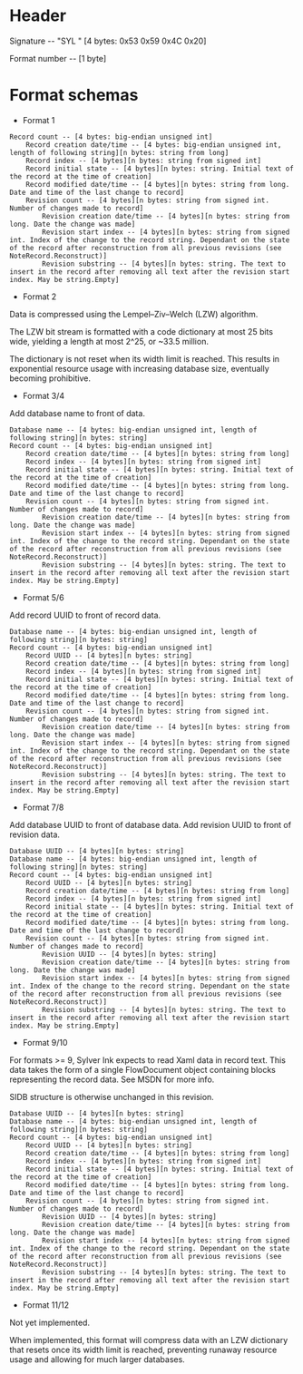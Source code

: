 ﻿# Header

Signature -- "SYL " [4 bytes: 0x53 0x59 0x4C 0x20]

Format number -- [1 byte]



# Format schemas

- Format 1

```
Record count -- [4 bytes: big-endian unsigned int]
	Record creation date/time -- [4 bytes: big-endian unsigned int, length of following string][n bytes: string from long]
	Record index -- [4 bytes][n bytes: string from signed int]
	Record initial state -- [4 bytes][n bytes: string. Initial text of the record at the time of creation]
	Record modified date/time -- [4 bytes][n bytes: string from long. Date and time of the last change to record]
	Revision count -- [4 bytes][n bytes: string from signed int. Number of changes made to record]
		Revision creation date/time -- [4 bytes][n bytes: string from long. Date the change was made]
		Revision start index -- [4 bytes][n bytes: string from signed int. Index of the change to the record string. Dependant on the state of the record after reconstruction from all previous revisions (see NoteRecord.Reconstruct)]
		Revision substring -- [4 bytes][n bytes: string. The text to insert in the record after removing all text after the revision start index. May be string.Empty]
```

- Format 2

Data is compressed using the Lempel–Ziv–Welch (LZW) algorithm.

The LZW bit stream is formatted with a code dictionary at most 25 bits wide, yielding a length at most 2^25, or ~33.5 million.

The dictionary is not reset when its width limit is reached. This results in exponential resource usage with increasing database size, eventually becoming prohibitive.

- Format 3/4

Add database name to front of data.

```
Database name -- [4 bytes: big-endian unsigned int, length of following string][n bytes: string]
Record count -- [4 bytes: big-endian unsigned int]
	Record creation date/time -- [4 bytes][n bytes: string from long]
	Record index -- [4 bytes][n bytes: string from signed int]
	Record initial state -- [4 bytes][n bytes: string. Initial text of the record at the time of creation]
	Record modified date/time -- [4 bytes][n bytes: string from long. Date and time of the last change to record]
	Revision count -- [4 bytes][n bytes: string from signed int. Number of changes made to record]
		Revision creation date/time -- [4 bytes][n bytes: string from long. Date the change was made]
		Revision start index -- [4 bytes][n bytes: string from signed int. Index of the change to the record string. Dependant on the state of the record after reconstruction from all previous revisions (see NoteRecord.Reconstruct)]
		Revision substring -- [4 bytes][n bytes: string. The text to insert in the record after removing all text after the revision start index. May be string.Empty]
```

- Format 5/6

Add record UUID to front of record data.

```
Database name -- [4 bytes: big-endian unsigned int, length of following string][n bytes: string]
Record count -- [4 bytes: big-endian unsigned int]
	Record UUID -- [4 bytes][n bytes: string]
	Record creation date/time -- [4 bytes][n bytes: string from long]
	Record index -- [4 bytes][n bytes: string from signed int]
	Record initial state -- [4 bytes][n bytes: string. Initial text of the record at the time of creation]
	Record modified date/time -- [4 bytes][n bytes: string from long. Date and time of the last change to record]
	Revision count -- [4 bytes][n bytes: string from signed int. Number of changes made to record]
		Revision creation date/time -- [4 bytes][n bytes: string from long. Date the change was made]
		Revision start index -- [4 bytes][n bytes: string from signed int. Index of the change to the record string. Dependant on the state of the record after reconstruction from all previous revisions (see NoteRecord.Reconstruct)]
		Revision substring -- [4 bytes][n bytes: string. The text to insert in the record after removing all text after the revision start index. May be string.Empty]
```

- Format 7/8

Add database UUID to front of database data. Add revision UUID to front of revision data.

```
Database UUID -- [4 bytes][n bytes: string]
Database name -- [4 bytes: big-endian unsigned int, length of following string][n bytes: string]
Record count -- [4 bytes: big-endian unsigned int]
	Record UUID -- [4 bytes][n bytes: string]
	Record creation date/time -- [4 bytes][n bytes: string from long]
	Record index -- [4 bytes][n bytes: string from signed int]
	Record initial state -- [4 bytes][n bytes: string. Initial text of the record at the time of creation]
	Record modified date/time -- [4 bytes][n bytes: string from long. Date and time of the last change to record]
	Revision count -- [4 bytes][n bytes: string from signed int. Number of changes made to record]
		Revision UUID -- [4 bytes][n bytes: string]
		Revision creation date/time -- [4 bytes][n bytes: string from long. Date the change was made]
		Revision start index -- [4 bytes][n bytes: string from signed int. Index of the change to the record string. Dependant on the state of the record after reconstruction from all previous revisions (see NoteRecord.Reconstruct)]
		Revision substring -- [4 bytes][n bytes: string. The text to insert in the record after removing all text after the revision start index. May be string.Empty]
```

- Format 9/10

For formats >= 9, Sylver Ink expects to read Xaml data in record text. This data takes the form of a single FlowDocument object containing blocks representing the record data. See MSDN for more info.

SIDB structure is otherwise unchanged in this revision.

```
Database UUID -- [4 bytes][n bytes: string]
Database name -- [4 bytes: big-endian unsigned int, length of following string][n bytes: string]
Record count -- [4 bytes: big-endian unsigned int]
	Record UUID -- [4 bytes][n bytes: string]
	Record creation date/time -- [4 bytes][n bytes: string from long]
	Record index -- [4 bytes][n bytes: string from signed int]
	Record initial state -- [4 bytes][n bytes: string. Initial text of the record at the time of creation]
	Record modified date/time -- [4 bytes][n bytes: string from long. Date and time of the last change to record]
	Revision count -- [4 bytes][n bytes: string from signed int. Number of changes made to record]
		Revision UUID -- [4 bytes][n bytes: string]
		Revision creation date/time -- [4 bytes][n bytes: string from long. Date the change was made]
		Revision start index -- [4 bytes][n bytes: string from signed int. Index of the change to the record string. Dependant on the state of the record after reconstruction from all previous revisions (see NoteRecord.Reconstruct)]
		Revision substring -- [4 bytes][n bytes: string. The text to insert in the record after removing all text after the revision start index. May be string.Empty]
```

- Format 11/12

Not yet implemented.

When implemented, this format will compress data with an LZW dictionary that resets once its width limit is reached, preventing runaway resource usage and allowing for much larger databases.
